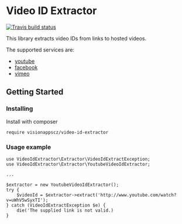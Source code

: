 # Video ID Extractor

[![Travis build status](https://travis-ci.org/visionappscz/video-id-extractor.png?branch=master)](https://travis-ci.org/visionappscz/video-id-extractor)

This library extracts video IDs from links to hosted videos.

The supported services are:
* [youtube](https://www.youtube.com) 
* [facebook](https://www.facebook.com)
* [vimeo](https://www.vimeo.com)

## Getting Started

### Installing

Install with composer
```
require visionappscz/video-id-extractor
```

### Usage example
```
use VideoIdExtractor\Extractor\VideoIdExtractException;
use VideoIdExtractor\Extractor\YoutubeVideoIdExtractor;  
  
...
  
$extractor = new YoutubeVideoIdExtractor();
try {
    $videoId = $extractor->extract('http://www.youtube.com/watch?v=uWhV5wSyxTI');
} catch (VideoIdExtractException $e) {
    die('The supplied link is not valid.)
}
```
